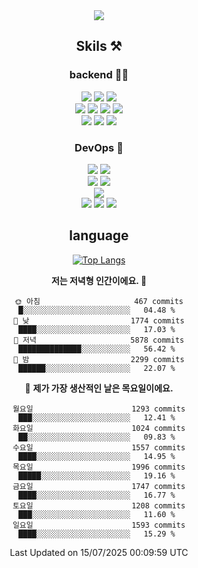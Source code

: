 <div align="center">

<a href="https://hhpluscertificateofcompletion.oopy.io/">
  <img src="https://static.spartacodingclub.kr/hanghae99/plus/completion/badge_black.svg" />
</a>

## Skils ⚒️

### backend 🧑‍💻
  
<img src="https://img.shields.io/badge/Java-FF6600?style=flat-square&logo=buymeacoffee&logoColor=white"/>
<img src="https://img.shields.io/badge/Go-0099FF?style=flat-square&logo=go&logoColor=white"/>
<img src="https://img.shields.io/badge/Kotlin-7F52FF?style=flat-square&logo=kotlin&logoColor=white"/>
  
  
<br />
  
<img src="https://img.shields.io/badge/Spring-339933?style=flat-square&logo=Spring&logoColor=white"/>
<img src="https://img.shields.io/badge/Spring Boot-339933?style=flat-square&logo=Spring Boot&logoColor=white"/>
<img src="https://img.shields.io/badge/Spring Security-339933?style=flat-square&logo=Spring Security&logoColor=white"/>
  
<img src="https://img.shields.io/badge/Spring Data JPA-339933?style=flat-square&logo=Hibernate&logoColor=white"/>

<br />
  
  <img src="https://img.shields.io/badge/mysql-0099FF?style=flat-square&logo=mysql&logoColor=white"/>
  <img src="https://img.shields.io/badge/mariadb-0099FF?style=flat-square&logo=mariadb&logoColor=white"/>
  <img src="https://img.shields.io/badge/mongoDB-47A248?style=flat-square&logo=mongodb&logoColor=white"/>
  
  
### DevOps 🚀
  
  <img src="https://img.shields.io/badge/docker-2496ED?style=flat-square&logo=docker&logoColor=white"/>
  <img src="https://img.shields.io/badge/kubernetes-326CE5?style=flat-square&logo=kubernetes&logoColor=white"/>
  
  <br />
  
  <img src="https://img.shields.io/badge/Github Actions-2088FF?style=flat-square&logo=githubactions&logoColor=white"/>
  <img src="https://img.shields.io/badge/Jenkins-D24939?style=flat-square&logo=jenkins&logoColor=white"/>
  
  
  <br />
  <img src="https://img.shields.io/badge/terraform-7B42BC?style=flat-square&logo=terraform&logoColor=white"/>
  
  <br />
  <img src="https://img.shields.io/badge/Amazon AWS-232F3E?style=flat-square&logo=Amazon AWS&logoColor=white"/>

  <img src="https://img.shields.io/badge/GCP-4285F4?style=flat-square&logo=googlecloud&logoColor=white"/>
  <img src="https://img.shields.io/badge/NCP-03C75A?style=flat-square&logo=naver&logoColor=white"/>
  
  
## language

[![Top Langs](https://github-readme-stats.vercel.app/api/top-langs/?username=zxcv9203&hide=html&exclude_repo=zxcv9203.github.io,golB&theme=grate-gatsby)](https://github.com/zxcv9203/github-readme-stats)
  
<!--START_SECTION:waka-->
**저는 저녁형 인간이에요. 🦉** 

```text
🌞 아침                     467 commits         █░░░░░░░░░░░░░░░░░░░░░░░░   04.48 % 
🌆 낮　                     1774 commits        ████░░░░░░░░░░░░░░░░░░░░░   17.03 % 
🌃 저녁                     5878 commits        ██████████████░░░░░░░░░░░   56.42 % 
🌙 밤　                     2299 commits        ██████░░░░░░░░░░░░░░░░░░░   22.07 % 
```
📅 **제가 가장 생산적인 날은 목요일이에요.** 

```text
월요일                      1293 commits        ███░░░░░░░░░░░░░░░░░░░░░░   12.41 % 
화요일                      1024 commits        ██░░░░░░░░░░░░░░░░░░░░░░░   09.83 % 
수요일                      1557 commits        ████░░░░░░░░░░░░░░░░░░░░░   14.95 % 
목요일                      1996 commits        █████░░░░░░░░░░░░░░░░░░░░   19.16 % 
금요일                      1747 commits        ████░░░░░░░░░░░░░░░░░░░░░   16.77 % 
토요일                      1208 commits        ███░░░░░░░░░░░░░░░░░░░░░░   11.60 % 
일요일                      1593 commits        ████░░░░░░░░░░░░░░░░░░░░░   15.29 % 
```



 Last Updated on 15/07/2025 00:09:59 UTC
<!--END_SECTION:waka-->
  
</div>

